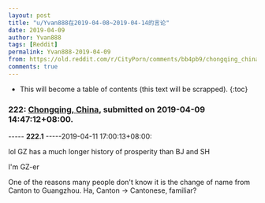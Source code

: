 ```yaml
---
layout: post
title: "u/Yvan888在2019-04-08~2019-04-14的言论"
date: 2019-04-09
author: Yvan888
tags: [Reddit]
permalink: Yvan888-2019-04-09
from: https://old.reddit.com/r/CityPorn/comments/bb4pb9/chongqing_china/
comments: true
---
```


* This will become a table of contents (this text will be scrapped).
{:toc}

### 222: [Chongqing, China](https://old.reddit.com/r/CityPorn/comments/bb4pb9/chongqing_china/), submitted on 2019-04-09 14:47:12+08:00.

----- __222.1__ -----2019-04-11 17:00:13+08:00:

lol GZ has a much longer history of prosperity than BJ and SH

I'm GZ-er

One of the reasons many people don't know it is the change of name from Canton to Guangzhou. Ha, Canton -> Cantonese, familiar?

